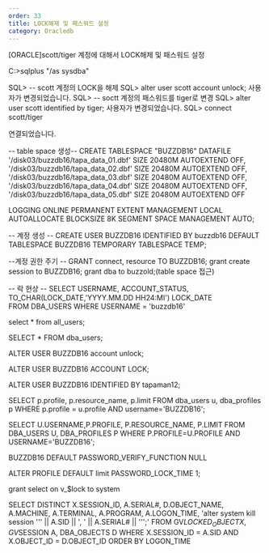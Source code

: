 ```yaml
---
order: 33
title: LOCK해제 및 패스워드 설정
category: Oracledb
---
```


[ORACLE]scott/tiger 계정에 대해서 LOCK해제 및 패스워드 설정

C:\>sqlplus "/as sysdba"

SQL> -- scott 계정의 LOCK을 해제
SQL> alter user scott account unlock;
사용자가 변경되었습니다.
SQL> -- soctt 계정의 패스워드를 tiger로 변경
SQL> alter user scott identified by tiger;
사용자가 변경되었습니다.
SQL> connect scott/tiger

연결되었습니다.



-- table space 생성--
CREATE TABLESPACE "BUZZDB16" DATAFILE
'/disk03/buzzdb16/tapa_data_01.dbf' SIZE 20480M AUTOEXTEND OFF,
'/disk03/buzzdb16/tapa_data_02.dbf' SIZE 20480M AUTOEXTEND OFF,
'/disk03/buzzdb16/tapa_data_03.dbf' SIZE 20480M AUTOEXTEND OFF,
'/disk03/buzzdb16/tapa_data_04.dbf' SIZE 20480M AUTOEXTEND OFF,
'/disk03/buzzdb16/tapa_data_05.dbf' SIZE 20480M AUTOEXTEND OFF

LOGGING
ONLINE
PERMANENT
EXTENT MANAGEMENT LOCAL AUTOALLOCATE
BLOCKSIZE 8K
SEGMENT SPACE MANAGEMENT AUTO;

-- 계정 생성 --
CREATE USER BUZZDB16
IDENTIFIED BY buzzdb16
DEFAULT TABLESPACE BUZZDB16
TEMPORARY TABLESPACE TEMP;

--계정 권한 주기 --
GRANT connect, resource TO BUZZDB16;
grant create session to BUZZDB16;
grant dba to buzzold;(table space 접근)



-- 락 현상 --
SELECT USERNAME, 
       ACCOUNT_STATUS,
           TO_CHAR(LOCK_DATE,'YYYY.MM.DD HH24:MI') LOCK_DATE           
FROM DBA_USERS
WHERE USERNAME = 'buzzdb16'

select * from all_users;


SELECT * FROM dba_users;


ALTER USER BUZZDB16 account unlock;

ALTER USER BUZZDB16 ACCOUNT LOCK;

ALTER USER BUZZDB16 IDENTIFIED BY tapaman12;

SELECT p.profile, p.resource_name, p.limit
  FROM dba_users u, dba_profiles p
  WHERE p.profile = u.profile
  AND username='BUZZDB16';
  
  
  SELECT U.USERNAME,P.PROFILE, P.RESOURCE_NAME, P.LIMIT 
FROM DBA_USERS U, DBA_PROFILES P 
WHERE P.PROFILE=U.PROFILE AND USERNAME='BUZZDB16';

BUZZDB16	DEFAULT	PASSWORD_VERIFY_FUNCTION	NULL

ALTER PROFILE DEFAULT limit PASSWORD_LOCK_TIME 1;

grant select on v_$lock to system


SELECT DISTINCT
         X.SESSION_ID,
         A.SERIAL#,
         D.OBJECT_NAME,
         A.MACHINE,
         A.TERMINAL,
         A.PROGRAM,
         A.LOGON_TIME,
         'alter system kill session ''' || A.SID || ',  ' || A.SERIAL# || ''';'
    FROM GV$LOCKED_OBJECT X, GV$SESSION A, DBA_OBJECTS D
   WHERE X.SESSION_ID = A.SID AND X.OBJECT_ID = D.OBJECT_ID
ORDER BY LOGON_TIME
